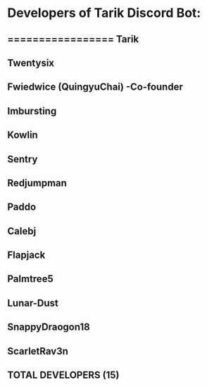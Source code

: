 # Developers of Tarik Discord Bot:

=================
Tarik 
--------------
Twentysix 
--------------
Fwiedwice (QuingyuChai) -Co-founder
--------------
Imbursting 
--------------
Kowlin
--------------
Sentry
--------------
Redjumpman
--------------
Paddo
--------------
Calebj
--------------
Flapjack
--------------
Palmtree5
--------------
Lunar-Dust
--------------
SnappyDraogon18
--------------
ScarletRav3n
--------------
TOTAL DEVELOPERS (15)
--------------
